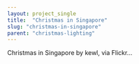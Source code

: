 ```yaml
---
layout: project_single
title:  "Christmas in Singapore"
slug: "christmas-in-singapore"
parent: "christmas-lighting"
---
```

Christmas in Singapore by kewl, via Flickr…